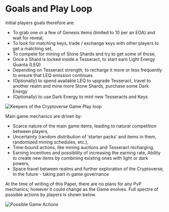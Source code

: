 # Goals and Play Loop

Initial players goals therefore are:&#x20;

* To grab one or a few of Genesis items (limited to 10 per an EOA) and wait for reveal,&#x20;
* To look for matching keys, trade / exchange keys with other players to get a matching set,&#x20;
* To compete for mining of Stone Shards and try to get some of those,&#x20;
* Once a Shard is locked inside a Tesseract, to start earn Light Energy Quanta (LEQ)&#x20;
* Depending on Tesseract strength, to recharge it more or less frequently to ensure that LEQ emission continues&#x20;
* (Optionally) to spend available LEQ to upgrade Tesseract, travel to another realm and mine more Stone Shards, purchase some Dark Energy&#x20;
* (Optionally) to use Dark Energy to mint new Tesseracts and Keys

![Keepers of the Cryptoverse Game Play loop](https://lh4.googleusercontent.com/DUn45854z1iD9Cy-pNtMDzHXA35BUNOBfU0cq9cXAnb0khI5jKa0qGXKxMKdD4AS5q8Bu1MinDyphE5jrasoYxY\_QdBVzRxWmlV8KPIwKbQl\_9wcDkSmChg7wYqk2DACX5nuzuaJ)

Main game mechanics are driven by:&#x20;

* Scarce nature of the main game items, leading to natural competition between players,&#x20;
* Uncertainty (random distribution of ‘starter packs’ and items in them, randomized mining schedules, etc.),&#x20;
* Time-bound actions, like mining auctions and Tesseract recharging,&#x20;
* Earning incentives and possibility of increasing the earning rate, Ability to create new items by combining existing ones with light or dark powers,&#x20;
* Space travel between realms and further exploration of the Cryptoverse, In the future - taking part in game governance&#x20;

At the time of writing of this Paper, there are no plans for any PvP mechanics; however it could change as the Game evolves. Full spectre of possible actions by players is shown below.

![Possible Game Actions](https://lh4.googleusercontent.com/\_QfJcKlfd2ejwozgoGNL8d4OBgyEs1pqaRiOTNUNL5a36FnplQVIaLtXw8e6mgPs8cmRSEd5KSe4-aQydNGPpK2pKTVJ3IJCTYQMTFaMWNpmwLsYi-JP\_dSe\_JThG8oqwpLIC4b\_)

